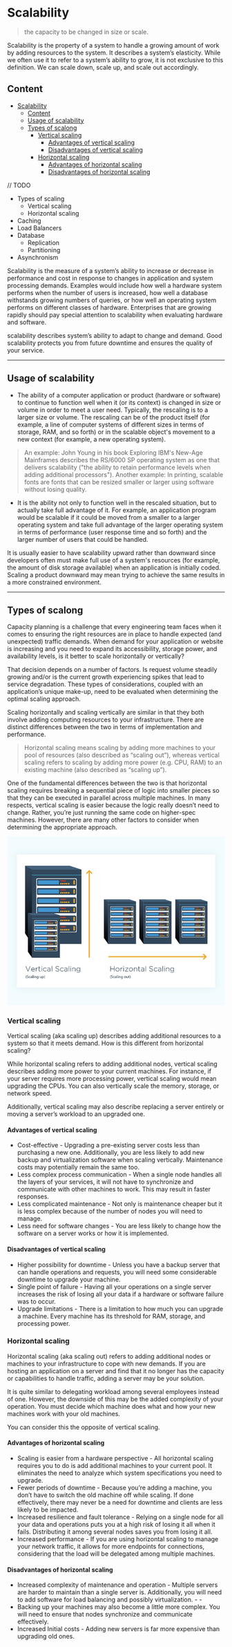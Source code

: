 # Scalability

> the capacity to be changed in size or scale.

Scalability is the property of a system to handle a growing amount of work by adding resources to the system. It describes a system’s elasticity. While we often use it to refer to a system’s ability to grow, it is not exclusive to this definition. We can scale down, scale up, and scale out accordingly.

## Content

- [Scalability](#scalability)
  - [Content](#content)
  - [Usage of scalability](#usage-of-scalability)
  - [Types of scalong](#types-of-scalong)
    - [Vertical scaling](#vertical-scaling)
      - [Advantages of vertical scaling](#advantages-of-vertical-scaling)
      - [Disadvantages of vertical scaling](#disadvantages-of-vertical-scaling)
    - [Horizontal scaling](#horizontal-scaling)
      - [Advantages of horizontal scaling](#advantages-of-horizontal-scaling)
      - [Disadvantages of horizontal scaling](#disadvantages-of-horizontal-scaling)

// TODO

- Types of scaling
  - Vertical scaling
  - Horizontal scaling
- Caching
- Load Balancers
- Database
  - Replication
  - Partitioning
- Asynchronism

Scalability is the measure of a system’s ability to increase or decrease in performance and cost in response to changes in application and system processing demands. Examples would include how well a hardware system performs when the number of users is increased, how well a database withstands growing numbers of queries, or how well an operating system performs on different classes of hardware. Enterprises that are growing rapidly should pay special attention to scalability when evaluating hardware and software.

scalability describes system’s ability to adapt to change and demand. Good scalability protects you from future downtime and ensures the quality of your service.

---

## Usage of scalability

- The ability of a computer application or product (hardware or software) to continue to function well when it (or its context) is changed in size or volume in order to meet a user need. Typically, the rescaling is to a larger size or volume. The rescaling can be of the product itself (for example, a line of computer systems of different sizes in terms of storage, RAM, and so forth) or in the scalable object's movement to a new context (for example, a new operating system).

> An example: John Young in his book Exploring IBM's New-Age Mainframes describes the RS/6000 SP operating system as one that delivers scalability ("the ability to retain performance levels when adding additional processors"). Another example: In printing, scalable fonts are fonts that can be resized smaller or larger using software without losing quality.

- It is the ability not only to function well in the rescaled situation, but to actually take full advantage of it. For example, an application program would be scalable if it could be moved from a smaller to a larger operating system and take full advantage of the larger operating system in terms of performance (user response time and so forth) and the larger number of users that could be handled.

It is usually easier to have scalability upward rather than downward since developers often must make full use of a system's resources (for example, the amount of disk storage available) when an application is initially coded. Scaling a product downward may mean trying to achieve the same results in a more constrained environment.

---

## Types of scalong

Capacity planning is a challenge that every engineering team faces when it comes to ensuring the right resources are in place to handle expected (and unexpected) traffic demands. When demand for your application or website is increasing and you need to expand its accessibility, storage power, and availability levels, is it better to scale horizontally or vertically?

That decision depends on a number of factors. Is request volume steadily growing and/or is the current growth experiencing spikes that lead to service degradation. These types of considerations, coupled with an application’s unique make-up, need to be evaluated when determining the optimal scaling approach.

Scaling horizontally and scaling vertically are similar in that they both involve adding computing resources to your infrastructure. There are distinct differences between the two in terms of implementation and performance.

> Horizontal scaling means scaling by adding more machines to your pool of resources (also described as “scaling out”), whereas vertical scaling refers to scaling by adding more power (e.g. CPU, RAM) to an existing machine (also described as “scaling up”).

One of the fundamental differences between the two is that horizontal scaling requires breaking a sequential piece of logic into smaller pieces so that they can be executed in parallel across multiple machines. In many respects, vertical scaling is easier because the logic really doesn’t need to change. Rather, you’re just running the same code on higher-spec machines. However, there are many other factors to consider when determining the appropriate approach.

![Vertical vs Horizontal scaling](../res/img/horizontal-vs-vertical-scaling.webp)

### Vertical scaling

Vertical scaling (aka scaling up) describes adding additional resources to a system so that it meets demand. How is this different from horizontal scaling? 

While horizontal scaling refers to adding additional nodes, vertical scaling describes adding more power to your current machines. For instance, if your server requires more processing power, vertical scaling would mean upgrading the CPUs. You can also vertically scale the memory, storage, or network speed.

Additionally, vertical scaling may also describe replacing a server entirely or moving a server’s workload to an upgraded one.

#### Advantages of vertical scaling

- Cost-effective - Upgrading a pre-existing server costs less than purchasing a new one. Additionally, you are less likely to add new backup and virtualization software when scaling vertically. Maintenance costs may potentially remain the same too.
- Less complex process communication - When a single node handles all the layers of your services, it will not have to synchronize and communicate with other machines to work. This may result in faster responses.
- Less complicated maintenance - Not only is maintenance cheaper but it is less complex because of the number of nodes you will need to manage. 
- Less need for software changes - You are less likely to change how the software on a server works or how it is implemented.

#### Disadvantages of vertical scaling

- Higher possibility for downtime - Unless you have a backup server that can handle operations and requests, you will need some considerable downtime to upgrade your machine. 
- Single point of failure - Having all your operations on a single server increases the risk of losing all your data if a hardware or software failure was to occur. 
- Upgrade limitations - There is a limitation to how much you can upgrade a machine. Every machine has its threshold for RAM, storage, and processing power.

### Horizontal scaling

Horizontal scaling (aka scaling out) refers to adding additional nodes or machines to your infrastructure to cope with new demands. If you are hosting an application on a server and find that it no longer has the capacity or capabilities to handle traffic, adding a server may be your solution.

It is quite similar to delegating workload among several employees instead of one. However, the downside of this may be the added complexity of your operation. You must decide which machine does what and how your new machines work with your old machines. 

You can consider this the opposite of vertical scaling.

#### Advantages of horizontal scaling

- Scaling is easier from a hardware perspective - All horizontal scaling requires you to do is add additional machines to your current pool. It eliminates the need to analyze which system specifications you need to upgrade.
- Fewer periods of downtime - Because you’re adding a machine, you don’t have to switch the old machine off while scaling. If done effectively, there may never be a need for downtime and clients are less likely to be impacted.
- Increased resilience and fault tolerance - Relying on a single node for all your data and operations puts you at a high risk of losing it all when it fails. Distributing it among several nodes saves you from losing it all. 
- Increased performance - If you are using horizontal scaling to manage your network traffic, it allows for more endpoints for connections, considering that the load will be delegated among multiple machines.     

#### Disadvantages of horizontal scaling

- Increased complexity of maintenance and operation - Multiple servers are harder to maintain than a single server is. Additionally, you will need to add software for load balancing and possibly virtualization. - - 
- Backing up your machines may also become a little more complex. You will need to ensure that nodes synchronize and communicate effectively. 
- Increased Initial costs - Adding new servers is far more expensive than upgrading old ones.